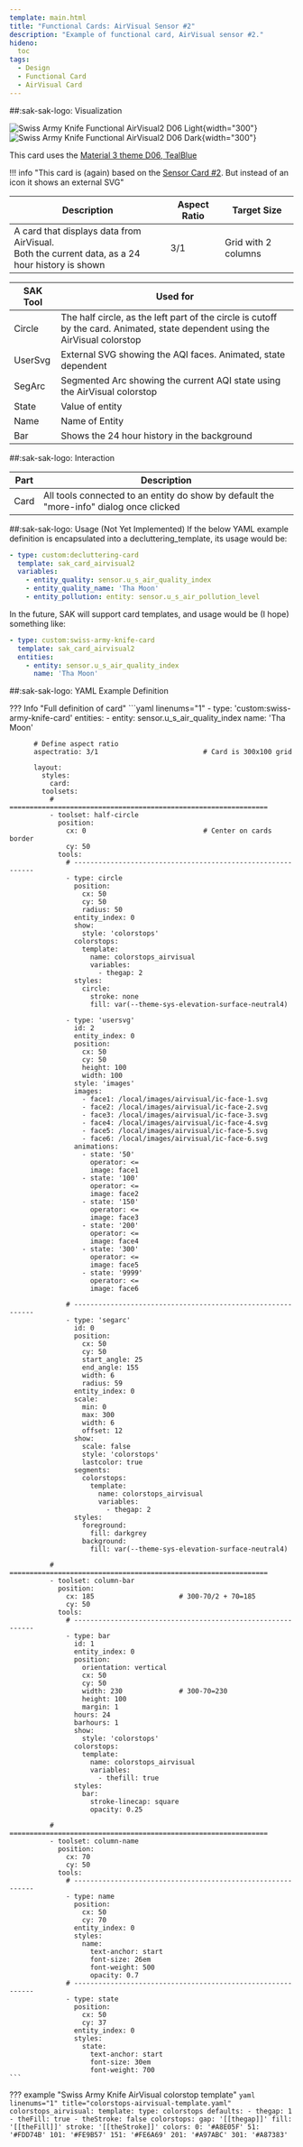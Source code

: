 ```yaml
---
template: main.html
title: "Functional Cards: AirVisual Sensor #2"
description: "Example of functional card, AirVisual sensor #2."
hideno:
  toc
tags:
  - Design
  - Functional Card
  - AirVisual Card
---
```

<!-- GT/GL -->
##:sak-sak-logo: Visualization

![Swiss Army Knife Functional AirVisual2 D06 Light](../assets/screenshots/sak-functional-card-12-airvisual2-theme-d06-light.png){width="300"}
<br>![Swiss Army Knife Functional AirVisual2 D06 Dark](../assets/screenshots/sak-functional-card-12-airvisual2-theme-d06-dark.png){width="300"}

This card uses the [Material 3 theme D06, TealBlue][ham3-d06-url]

!!! info "This card is (again) based on the [Sensor Card \#2][Swiss Army Knife Functional Card Sensor2]. But instead of an icon it shows an external SVG"

| Description| Aspect Ratio| Target Size |
|-|-|-|
| A card that displays data from AirVisual. <br>Both the current data, as a 24 hour history is shown | 3/1 | Grid with 2 columns |

| SAK Tool| Used for |
|-|-|
| Circle | The half circle, as the left part of the circle is cutoff by the card. Animated, state dependent using the AirVisual colorstop|
| UserSvg | External SVG showing the AQI faces. Animated, state dependent|
| SegArc | Segmented Arc showing the current AQI state using the AirVisual colorstop|
| State | Value of entity|
| Name | Name of Entity|
| Bar | Shows the 24 hour history in the background|

##:sak-sak-logo: Interaction

| Part | Description|
|-|-|
| Card | All tools connected to an entity do show by default the "more-info" dialog once clicked |

##:sak-sak-logo: Usage (Not Yet Implemented)
If the below YAML example definition is encapsulated into a decluttering_template, its usage would be:

```yaml linenums="1"
- type: custom:decluttering-card
  template: sak_card_airvisual2
  variables:
    - entity_quality: sensor.u_s_air_quality_index
    - entity_quality_name: 'Tha Moon'
    - entity_pollution: entity: sensor.u_s_air_pollution_level
```

In the future, SAK will support card templates, and usage would be (I hope) something like:


```yaml linenums="1"
- type: custom:swiss-army-knife-card
  template: sak_card_airvisual2
  entities:
    - entity: sensor.u_s_air_quality_index
      name: 'Tha Moon'
```

##:sak-sak-logo: YAML Example Definition

??? Info "Full definition of card"
    ```yaml linenums="1"
        - type: 'custom:swiss-army-knife-card'
          entities:
            - entity: sensor.u_s_air_quality_index
              name: 'Tha Moon'

          # Define aspect ratio
          aspectratio: 3/1                          # Card is 300x100 grid

          layout:
            styles:
              card:
            toolsets:
              # ================================================================
              - toolset: half-circle
                position:
                  cx: 0                             # Center on cards border 
                  cy: 50
                tools:
                  # ------------------------------------------------------------
                  - type: circle
                    position:
                      cx: 50
                      cy: 50
                      radius: 50
                    entity_index: 0
                    show:
                      style: 'colorstops'
                    colorstops:
                      template:
                        name: colorstops_airvisual
                        variables:
                          - thegap: 2
                    styles:
                      circle:
                        stroke: none
                        fill: var(--theme-sys-elevation-surface-neutral4)

                  - type: 'usersvg'
                    id: 2
                    entity_index: 0
                    position:
                      cx: 50
                      cy: 50
                      height: 100
                      width: 100
                    style: 'images'
                    images:
                      - face1: /local/images/airvisual/ic-face-1.svg
                      - face2: /local/images/airvisual/ic-face-2.svg
                      - face3: /local/images/airvisual/ic-face-3.svg
                      - face4: /local/images/airvisual/ic-face-4.svg
                      - face5: /local/images/airvisual/ic-face-5.svg
                      - face6: /local/images/airvisual/ic-face-6.svg
                    animations:
                      - state: '50'
                        operator: <=
                        image: face1
                      - state: '100'
                        operator: <=
                        image: face2
                      - state: '150'
                        operator: <=
                        image: face3
                      - state: '200'
                        operator: <=
                        image: face4
                      - state: '300'
                        operator: <=
                        image: face5
                      - state: '9999'
                        operator: <=
                        image: face6
                        
                  # ------------------------------------------------------------ 
                  - type: 'segarc'
                    id: 0
                    position:
                      cx: 50
                      cy: 50
                      start_angle: 25
                      end_angle: 155
                      width: 6
                      radius: 59
                    entity_index: 0
                    scale:
                      min: 0
                      max: 300
                      width: 6
                      offset: 12
                    show:
                      scale: false
                      style: 'colorstops'
                      lastcolor: true
                    segments:
                      colorstops:
                        template:
                          name: colorstops_airvisual
                          variables:
                            - thegap: 2
                    styles:
                      foreground:
                        fill: darkgrey
                      background:
                        fill: var(--theme-sys-elevation-surface-neutral4)

              # ================================================================
              - toolset: column-bar
                position:
                  cx: 185                     # 300-70/2 + 70=185
                  cy: 50
                tools:
                  # ------------------------------------------------------------
                  - type: bar
                    id: 1
                    entity_index: 0
                    position:
                      orientation: vertical
                      cx: 50
                      cy: 50
                      width: 230              # 300-70=230
                      height: 100
                      margin: 1
                    hours: 24
                    barhours: 1
                    show:
                      style: 'colorstops'
                    colorstops:
                      template:
                        name: colorstops_airvisual
                        variables:
                          - thefill: true
                    styles:
                      bar:
                        stroke-linecap: square
                        opacity: 0.25

              # ================================================================
              - toolset: column-name
                position:
                  cx: 70
                  cy: 50
                tools:
                  # ------------------------------------------------------------
                  - type: name
                    position:
                      cx: 50
                      cy: 70
                    entity_index: 0
                    styles:
                      name:
                        text-anchor: start
                        font-size: 26em
                        font-weight: 500
                        opacity: 0.7
                  # ------------------------------------------------------------
                  - type: state
                    position:
                      cx: 50
                      cy: 37
                    entity_index: 0
                    styles:
                      state:
                        text-anchor: start
                        font-size: 30em
                        font-weight: 700
    ```

??? example "Swiss Army Knife AirVisual colorstop template"
    ```yaml linenums="1" title="colorstops-airvisual-template.yaml"
    colorstops_airvisual:
      template:
        type: colorstops
        defaults:
          - thegap: 1
          - theFill: true
          - theStroke: false
      colorstops:
        gap: '[[thegap]]'
        fill: '[[theFill]]'
        stroke: '[[theStroke]]'
        colors:
          0: '#A8E05F'
          51: '#FDD74B'
          101: '#FE9B57'
          151: '#FE6A69'
          201: '#A97ABC'
          301: '#A87383'
    ```

<!-- Image references -->

<!--- Internal References... --->
[Swiss Army Knife Tutorial 02]: ../tutorials/10-step-tutorial-02-intro.md
[Swiss Army Knife Functional Card Sensor2]: functional-card-sensor2-card.md

<!--- External References... --->
[ham3-d06-url]: https://material3-themes-manual.amoebelabs.com/examples/material3-example-theme-d06-tealblue/
